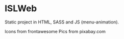 # ISLWeb
Static project in HTML, SASS and JS (menu-animation).

Icons from frontawesome
Pics from pixabay.com

